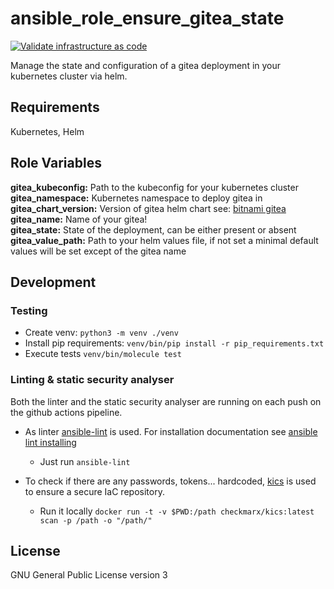 # ansible_role_ensure_gitea_state

[![Validate infrastructure as code](https://github.com/garliclabs/ansible_role_ensure_gitea_state/actions/workflows/validation.yml/badge.svg)](https://github.com/garliclabs/ansible_role_ensure_gitea_state/actions/workflows/validation.yml)

Manage the state and configuration of a gitea deployment in your kubernetes cluster via helm.  

## Requirements

Kubernetes, Helm

## Role Variables

**gitea_kubeconfig:** Path to the kubeconfig for your kubernetes cluster  
**gitea_namespace:** Kubernetes namespace to deploy gitea in  
**gitea_chart_version:** Version of gitea helm chart see: [bitnami gitea](https://artifacthub.io/packages/helm/bitnami/gitea)  
**gitea_name:** Name of your gitea!  
**gitea_state:** State of the deployment, can be either present or absent  
**gitea_value_path:** Path to your helm values file, if not set a minimal default values will be set except of the gitea name  

## Development

### Testing

* Create venv: `python3 -m venv ./venv`
* Install pip requirements: `venv/bin/pip install -r pip_requirements.txt`
* Execute tests `venv/bin/molecule test`

### Linting & static security analyser

Both the linter and the static security analyser are running on each push on the github actions pipeline.  

* As linter [ansible-lint](https://ansible.readthedocs.io/projects/lint/) is used. For installation documentation see [ansible lint installing](https://ansible.readthedocs.io/projects/lint/)
  * Just run `ansible-lint`

* To check if there are any passwords, tokens... hardcoded, [kics](https://kics.io/index.html) is used to ensure a secure IaC repository.  
  * Run it locally `docker run -t -v $PWD:/path checkmarx/kics:latest scan -p /path -o "/path/"`

## License

GNU General Public License version 3
